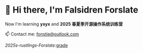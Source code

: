 <!--
## Hi there 👋
-->

# 👋 Hi there, I'm Falsidren Forslate

Now I'm learning **ysyx** and **2025 春夏季开源操作系统训练营**

📫 Contact me: fonstie@outlook.com

*2025s-rustlings-Forslate*:[grade](https://github.com/LearningOS/2025s-rustling-Forslate)

<!--
**Forslate/Forslate** is a ✨ _special_ ✨ repository because its `README.md` (this file) appears on your GitHub profile.

Here are some ideas to get you started:

- 🔭 I’m currently working on ...
- 🌱 I’m currently learning ...
- 👯 I’m looking to collaborate on ...
- 🤔 I’m looking for help with ...
- 💬 Ask me about ...
- 📫 How to reach me: ...
- 😄 Pronouns: ...
- ⚡ Fun fact: ...
👨💻 🛠️🚧 📫 🎓
-->
